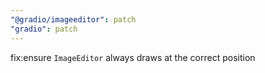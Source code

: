 ```yaml
---
"@gradio/imageeditor": patch
"gradio": patch
---
```


fix:ensure `ImageEditor` always draws at the correct position
